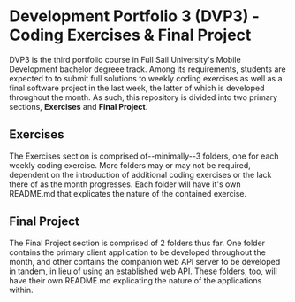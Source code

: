 # Development Portfolio 3 (DVP3) - Coding Exercises & Final Project

DVP3 is the third portfolio course in Full Sail University's Mobile Development bachelor degreee track.  Among its requirements, students are expected to to submit full solutions to weekly coding exercises as well as a final software project in the last week, the latter of which is developed throughout the month.  As such, this repository is divided into two primary sections, **Exercises** and **Final Project**.

## Exercises

The Exercises section is comprised of--minimally--3 folders, one for each weekly coding exercise.  More folders may or may not be required, dependent on the introduction of additional coding exercises or the lack there of as the month progresses.  Each folder will have it's own README.md that explicates the nature of the contained exercise.

## Final Project

The Final Project section is comprised of 2 folders thus far.  One folder contains the primary client application to be developed throughout the month, and other contains the companion web API server to be developed in tandem, in lieu of using an established web API.  These folders, too, will have their own README.md explicating the nature of the applications within.
